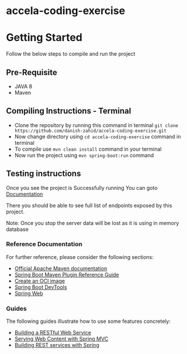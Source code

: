 # accela-coding-exercise


# Getting Started
Follow the below steps to compile and run the project

## Pre-Requisite
* JAVA 8
* Maven

## Compiling Instructions - Terminal
* Clone the repository by running this command in terminal `git clone https://github.com/danish-zahid/accela-coding-exercise.git`
* Now change directory using `cd accela-coding-exercise` command in terminal
* To compile use `mvn clean install` command in your terminal
* Now run the project using `mvn spring-boot:run` command

## Testing instructions
Once you see the project is Successfully running
You can goto [Documentation](http://localhost:8080/swagger-ui/index.html)

There you should be able to see full list of endpoints exposed by this project.

Note: Once you stop the server data will be lost as it is using in memory database

### Reference Documentation
For further reference, please consider the following sections:

* [Official Apache Maven documentation](https://maven.apache.org/guides/index.html)
* [Spring Boot Maven Plugin Reference Guide](https://docs.spring.io/spring-boot/docs/2.3.9.RELEASE/maven-plugin/reference/html/)
* [Create an OCI image](https://docs.spring.io/spring-boot/docs/2.3.9.RELEASE/maven-plugin/reference/html/#build-image)
* [Spring Boot DevTools](https://docs.spring.io/spring-boot/docs/2.4.3/reference/htmlsingle/#using-boot-devtools)
* [Spring Web](https://docs.spring.io/spring-boot/docs/2.4.3/reference/htmlsingle/#boot-features-developing-web-applications)

### Guides
The following guides illustrate how to use some features concretely:

* [Building a RESTful Web Service](https://spring.io/guides/gs/rest-service/)
* [Serving Web Content with Spring MVC](https://spring.io/guides/gs/serving-web-content/)
* [Building REST services with Spring](https://spring.io/guides/tutorials/bookmarks/)

